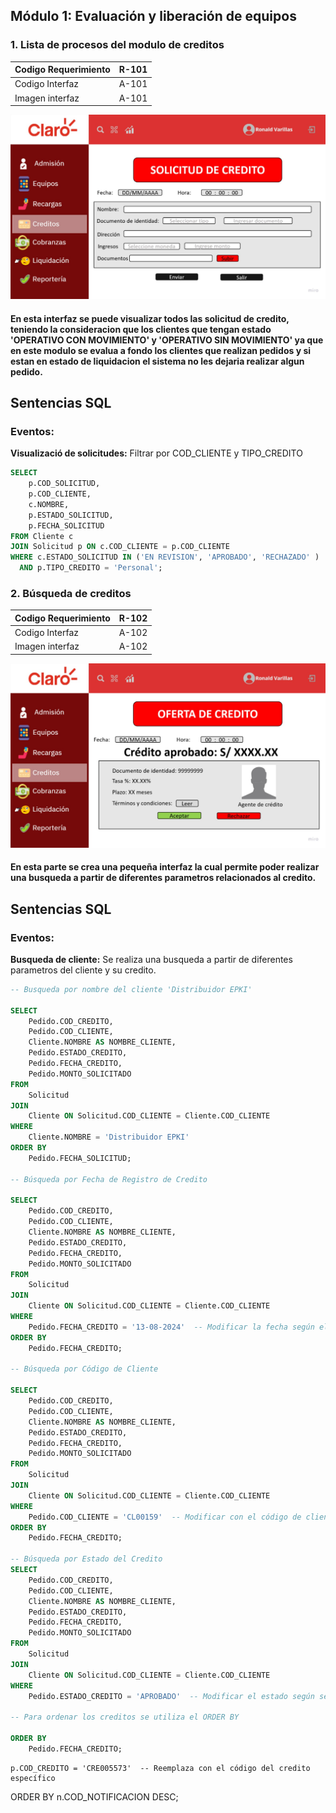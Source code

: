 ## Módulo 1: Evaluación y liberación de equipos

### 1. Lista de procesos del modulo de creditos  

| Codigo Requerimiento  |R-101| 
|-----------------------|-------|
| Codigo Interfaz       |A-101| 
| Imagen interfaz       |A-101|
<div align="center">
<a>
    <img src="https://github.com/fiis-bd242/bd242-grupo6/blob/main/8/8.1/PantallasModulo4/Solicitud%20de%20credito%20-%20creditos%20en%20financiamiento.jpeg?raw=true" alt="Prototipo" width="750" style=" padding-right: 120px;">
</a>
</div>

#### En esta interfaz se puede visualizar todos las solicitud de credito, teniendo la consideracion que los clientes que tengan estado 'OPERATIVO CON MOVIMIENTO' y 'OPERATIVO SIN MOVIMIENTO' ya que en este modulo se evalua a fondo los clientes que realizan pedidos y si estan en estado de liquidacion el sistema no les dejaria realizar algun pedido.

## Sentencias SQL

### Eventos:


**Visualizació de solicitudes:** Filtrar por COD_CLIENTE y TIPO_CREDITO

```sql
SELECT 
    p.COD_SOLICITUD, 
    p.COD_CLIENTE, 
    c.NOMBRE, 
    p.ESTADO_SOLICITUD, 
    p.FECHA_SOLICITUD
FROM Cliente c
JOIN Solicitud p ON c.COD_CLIENTE = p.COD_CLIENTE
WHERE c.ESTADO_SOLICITUD IN ('EN REVISION', 'APROBADO', 'RECHAZADO' )
  AND p.TIPO_CREDITO = 'Personal';
```

### 2. Búsqueda de creditos  

| Codigo Requerimiento  |R-102| 
|-----------------------|-------|
| Codigo Interfaz       |A-102| 
| Imagen interfaz       |A-102| 
<div align="center">
<a>
    <img src="https://github.com/fiis-bd242/bd242-grupo6/blob/main/8/8.1/PantallasModulo4/Oferta%20de%20credito%20-%20creditos%20en%20financiamiento.jpeg?raw=true" alt="Prototipo" width="750" style=" padding-right: 120px;">
</a>
</div>

#### En esta parte se crea una pequeña interfaz la cual permite poder realizar una busqueda a partir de diferentes parametros relacionados al credito.

## Sentencias SQL

### Eventos:

**Busqueda de cliente:** Se realiza una busqueda a partir de diferentes parametros del cliente y su credito.

```sql
-- Busqueda por nombre del cliente 'Distribuidor EPKI'

SELECT 
    Pedido.COD_CREDITO,
    Pedido.COD_CLIENTE,
    Cliente.NOMBRE AS NOMBRE_CLIENTE,
    Pedido.ESTADO_CREDITO,
    Pedido.FECHA_CREDITO,
    Pedido.MONTO_SOLICITADO
FROM 
    Solicitud
JOIN 
    Cliente ON Solicitud.COD_CLIENTE = Cliente.COD_CLIENTE
WHERE 
    Cliente.NOMBRE = 'Distribuidor EPKI'
ORDER BY 
    Pedido.FECHA_SOLICITUD;

-- Búsqueda por Fecha de Registro de Credito

SELECT 
    Pedido.COD_CREDITO,
    Pedido.COD_CLIENTE,
    Cliente.NOMBRE AS NOMBRE_CLIENTE,
    Pedido.ESTADO_CREDITO,
    Pedido.FECHA_CREDITO,
    Pedido.MONTO_SOLICITADO
FROM 
    Solicitud
JOIN 
    Cliente ON Solicitud.COD_CLIENTE = Cliente.COD_CLIENTE
WHERE 
    Pedido.FECHA_CREDITO = '13-08-2024'  -- Modificar la fecha según el requerimiento
ORDER BY 
    Pedido.FECHA_CREDITO;

-- Búsqueda por Código de Cliente

SELECT 
    Pedido.COD_CREDITO,
    Pedido.COD_CLIENTE,
    Cliente.NOMBRE AS NOMBRE_CLIENTE,
    Pedido.ESTADO_CREDITO,
    Pedido.FECHA_CREDITO,
    Pedido.MONTO_SOLICITADO
FROM 
    Solicitud
JOIN 
    Cliente ON Solicitud.COD_CLIENTE = Cliente.COD_CLIENTE
WHERE 
    Pedido.COD_CLIENTE = 'CL00159'  -- Modificar con el código de cliente deseado
ORDER BY 
    Pedido.FECHA_CREDITO;

-- Búsqueda por Estado del Credito
SELECT 
    Pedido.COD_CREDITO,
    Pedido.COD_CLIENTE,
    Cliente.NOMBRE AS NOMBRE_CLIENTE,
    Pedido.ESTADO_CREDITO,
    Pedido.FECHA_CREDITO,
    Pedido.MONTO_SOLICITADO
FROM 
    Solicitud
JOIN 
    Cliente ON Solicitud.COD_CLIENTE = Cliente.COD_CLIENTE
WHERE 
    Pedido.ESTADO_CREDITO = 'APROBADO'  -- Modificar el estado según sea necesario (Ej: 'RECHAZADO', 'PENDIENTE')

-- Para ordenar los creditos se utiliza el ORDER BY

ORDER BY 
    Pedido.FECHA_CREDITO;

```


    p.COD_CREDITO = 'CRE005573'  -- Reemplaza con el código del credito específico
ORDER BY 
    n.COD_NOTIFICACION DESC;
```
